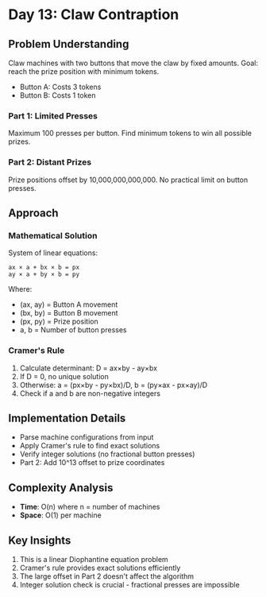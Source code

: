 # Day 13: Claw Contraption

## Problem Understanding

Claw machines with two buttons that move the claw by fixed amounts. Goal: reach the prize position with minimum tokens.

- Button A: Costs 3 tokens
- Button B: Costs 1 token

### Part 1: Limited Presses
Maximum 100 presses per button. Find minimum tokens to win all possible prizes.

### Part 2: Distant Prizes
Prize positions offset by 10,000,000,000,000. No practical limit on button presses.

## Approach

### Mathematical Solution
System of linear equations:
```
ax × a + bx × b = px
ay × a + by × b = py
```

Where:
- (ax, ay) = Button A movement
- (bx, by) = Button B movement
- (px, py) = Prize position
- a, b = Number of button presses

### Cramer's Rule
1. Calculate determinant: D = ax×by - ay×bx
2. If D = 0, no unique solution
3. Otherwise: a = (px×by - py×bx)/D, b = (py×ax - px×ay)/D
4. Check if a and b are non-negative integers

## Implementation Details

- Parse machine configurations from input
- Apply Cramer's rule to find exact solutions
- Verify integer solutions (no fractional button presses)
- Part 2: Add 10^13 offset to prize coordinates

## Complexity Analysis

- **Time**: O(n) where n = number of machines
- **Space**: O(1) per machine

## Key Insights

1. This is a linear Diophantine equation problem
2. Cramer's rule provides exact solutions efficiently
3. The large offset in Part 2 doesn't affect the algorithm
4. Integer solution check is crucial - fractional presses are impossible